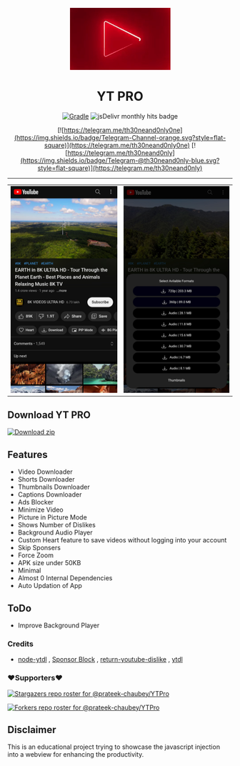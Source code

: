 <p align="center">
<img src='.github/img/ytp.gif'  >
</p>
<h1 align=center>YT PRO </h1>

<div align="center">



[![Gradle](https://github.com/prateek-chaubey/YTPro/actions/workflows/gradle.yml/badge.svg)](https://github.com/prateek-chaubey/YTPro/actions/workflows/gradle.yml)
<img alt="jsDelivr monthly hits badge" src="https://data.jsdelivr.com/v1/package/npm/ytpro/badge">

[![https://telegram.me/th30neand0nly0ne](https://img.shields.io/badge/Telegram-Channel-orange.svg?style=flat-square)](https://telegram.me/th30neand0nly0ne)
[![https://telegram.me/th30neand0nly](https://img.shields.io/badge/Telegram-@th30neand0nly-blue.svg?style=flat-square)](https://telegram.me/th30neand0nly)

</div>

---


| | |
|:--:|:--:| 
|<img src='.github/img/ytpro3.png'  > | <img src='.github/img/ytpro2.png'  > |


## Download YT PRO

[![Download zip](https://custom-icon-badges.herokuapp.com/badge/-Download-ff0000?style=for-the-badge&logo=download&logoColor=white "Download Apk")](https://nightly.link/prateek-chaubey/YTPro/workflows/gradle/main/Apk.zip)

## Features
 * Video Downloader
 * Shorts Downloader 
 * Thumbnails Downloader
 * Captions Downloader 
 * Ads Blocker
 * Minimize Video
 * Picture in Picture Mode
 * Shows Number of Dislikes
 * Background Audio Player
 * Custom Heart feature to save videos without logging into your account
 * Skip Sponsers
 * Force Zoom
 * APK size under 50KB
 * Minimal
 * Almost 0 Internal Dependencies
 * Auto Updation of App

## ToDo
 * Improve Background Player

### Credits
* [node-ytdl](https://github.com/fent/node-ytdl) , [Sponsor Block](https://github.com/ajayyy/SponsorBlock) , [return-youtube-dislike](https://github.com/Anarios/return-youtube-dislike) , [ytdl](https://github.com/prateek-chaubey/ytdl)

### ❤️Supporters❤️
[![Stargazers repo roster for @prateek-chaubey/YTPro](http://reporoster.com/stars/dark/prateek-chaubey/YTPro)](https://github.com/prateek-chaubey/YTPro/stargazers)
     
[![Forkers repo roster for @prateek-chaubey/YTPro](http://reporoster.com/forks/dark/prateek-chaubey/YTPro)](https://github.com/prateek-chaubey/YTPro/network/members)


## Disclaimer 
This is an educational project trying to showcase the javascript injection into a webview for enhancing the productivity.
